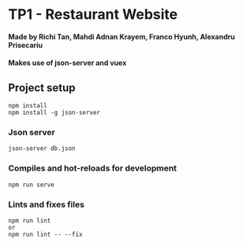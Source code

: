 # TP1 - Restaurant Website
#### Made by Richi Tan, Mahdi Adnan Krayem, Franco Hyunh, Alexandru Prisecariu
#### Makes use of json-server and vuex
## Project setup
```
npm install
npm install -g json-server
```

### Json server
```
json-server db.json
```

### Compiles and hot-reloads for development
```
npm run serve
```

### Lints and fixes files
```
npm run lint
or
npm run lint -- --fix
```

